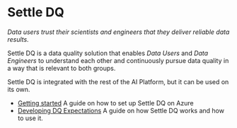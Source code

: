 # Settle DQ

*Data users trust their scientists and engineers that they deliver reliable data results.​*

Settle DQ is a data quality solution that enables *Data Users* and *Data Engineers* to understand each other and continuously pursue data quality in a way that is relevant to both groups.

Settle DQ is integrated with the rest of the AI Platform, but it can be used on its own. 

* [Getting started](getting-started/index.md) A guide on how to set up Settle DQ on Azure
* [Developing DQ Expectations](developing-expectations/index.md) A guide on how Settle DQ works and how to use it.